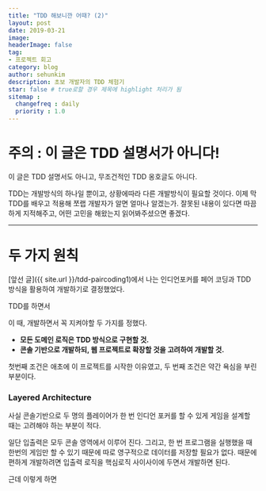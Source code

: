 ```yaml
---
title: "TDD 해보니깐 어때? (2)"
layout: post
date: 2019-03-21
image:
headerImage: false
tag:
- 프로젝트 회고
category: blog
author: sehunkim
description: 초보 개발자의 TDD 체험기
star: false # true로할 경우 제목에 highlight 처리가 됨
sitemap :
  changefreq : daily
  priority : 1.0
---
```


# 주의 : 이 글은 TDD 설명서가 아니다!
이 글은 TDD 설명서도 아니고, 무조건적인 TDD 옹호글도 아니다.

TDD는 개발방식의 하나일 뿐이고, 상황에따라 다른 개발방식이 필요할 것이다. 이제 막 TDD를 배우고 적용해 쪼랩 개발자가 알면 얼마나 알겠는가.
잘못된 내용이 있다면 따끔하게 지적해주고, 어떤 고민을 해왔는지 읽어봐주셨으면 좋겠다.


---

# 두 가지 원칙
[앞선 글]({{ site.url }}/tdd-paircoding1)에서 나는 인디언포커를 페어 코딩과 TDD 방식을 활용하여 개발하기로 결정했었다.

TDD를 하면서


이 때, 개발하면서 꼭 지켜야할 두 가지를 정했다.
- **모든 도메인 로직은 TDD 방식으로 구현할 것.**
- **콘솔 기반으로 개발하되, 웹 프로젝트로 확장할 것을 고려하여 개발할 것.**

첫번째 조건은 애초에 이 프로젝트를 시작한 이유였고, 두 번째 조건은 약간 욕심을 부린 부분이다.

### Layered Architecture
사실 콘솔기반으로 두 명의 플레이어가 한 번 인디언 포커를 할 수 있게 게임을 설계할 때는 고려해야 하는 부분이 적다.

일단 입출력은 모두 콘솔 영역에서 이루어 진다. 그리고, 한 번 프로그램을 실행했을 때 한번의 게임만 할 수 있기 때문에 따로 영구적으로 데이터를 저장할 필요가 없다. 때문에 편하게 개발하려면 입출력 로직을 핵심로직 사이사이에 두면서 개발하면 된다.

근데 이렇게 하면










<div class="breaker"></div>
